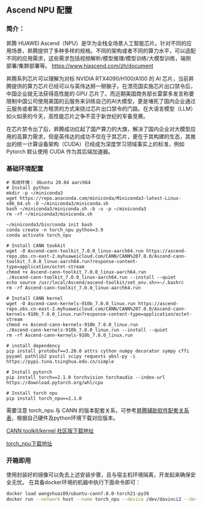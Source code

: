 ## Ascend NPU 配置

### 简介：
昇腾 HUAWEI Ascend（NPU）是华为全栈全场景人工智能芯片。针对不同的应用场景，昇腾提供了多种多样的规格。不同的架构或者不同的算力水平，可以适配不同的应用需求，这些需求包括视频解析/模型推理/模型训练/大模型训练，端侧部署/集群部署等。
https://www.hiascend.com/zh/document

昇腾系列芯片可以理解为对标 NVIDIA RTX4090/H100/A100 的 AI 芯片，当前昇腾提供的算力芯片已经可以与英伟达掰一掰腕子。在漂亮国实施芯片出口禁令后，中国企业就无法获得高性能的 GPU 芯片了。而近期美国商务部长雷蒙多发言称要限制中国公司使用美国的云服务来训练自己的AI大模型，更是堵死了国内企业通过云服务或者第三方租赁的方式来绕过芯片出口禁令的门路。在大语言模型（LLM）如火如荼的今天，高性能芯片之争不亚于新世纪的军备竞赛。

在芯片禁令出了后，昇腾成功扛起了国产算力的大旗，解决了国内企业对大模型应用的高算力需求，但是英伟达的成功不仅在于其芯片，更在于其构建的生态，其推出的统一计算设备架构（CUDA）已经成为深度学习领域事实上的标准，例如 Pytorch 默认使用 CUDA 作为其后端加速器。

### 基础环境配置

```shell
# 系统环境： Ubuntu 20.04 aarch64
# Install python
mkdir -p ~/miniconda3
wget https://repo.anaconda.com/miniconda/Miniconda3-latest-Linux-x86_64.sh -O ~/miniconda3/miniconda.sh
bash ~/miniconda3/miniconda.sh -b -u -p ~/miniconda3
rm -rf ~/miniconda3/miniconda.sh

~/miniconda3/bin/conda init bash
conda create -n torch_npu python=3.9
conda activate torch_npu 

# Install CANN tookkit
wget -O Ascend-cann-toolkit_7.0.0_linux-aarch64.run https://ascend-repo.obs.cn-east-2.myhuaweicloud.com/CANN/CANN%207.0.0/Ascend-cann-toolkit_7.0.0_linux-aarch64.run?response-content-type=application/octet-stream
chmod +x Ascend-cann-toolkit_7.0.0_linux-aarch64.run
./Ascend-cann-toolkit_7.0.0_linux-aarch64.run --install --quiet
echo source /usr/local/Ascend/ascend-toolkit/set_env.sh>>~/.bashrc
rm -rf Ascend-cann-toolkit_7.0.0_linux-aarch64.run

# Install CANN kernel
wget -O Ascend-cann-kernels-910b_7.0.0_linux.run https://ascend-repo.obs.cn-east-2.myhuaweicloud.com/CANN/CANN%207.0.0/Ascend-cann-kernels-910b_7.0.0_linux.run?response-content-type=application/octet-stream
chmod +x Ascend-cann-kernels-910b_7.0.0_linux.run
./Ascend-cann-kernels-910b_7.0.0_linux.run --install --quiet
rm -rf Ascend-cann-kernels-910b_7.0.0_linux.run

# install dependency
pip install protobuf==3.20.0 attrs cython numpy decorator sympy cffi pyyaml pathlib2 psutil scipy requests absl-py -i https://pypi.tuna.tsinghua.edu.cn/simple

# Install pytorch
pip install torch==2.1.0 torchvision torchaudio --index-url https://download.pytorch.org/whl/cpu

# Install torch npu
pip install torch_npu==2.1.0
```

需要注意 torch_npu 与 CANN 的版本配套关系，可参考[昇腾辅助软件配套关系表](https://gitee.com/ascend/pytorch#%E5%BF%AB%E9%80%9F%E9%AA%8C%E8%AF%81)，根据自己硬件及python环境下载对应版本。

[CANN toolkit/kernel 社区版下载地址](https://www.hiascend.com/developer/download/community/result?module=cann)

[torch_npu下载地址](https://gitee.com/ascend/pytorch/releases)

### 开箱即用

使用封装好的镜像可以免去上述安装步骤，且与宿主机环境隔离，开发起来确保安全无忧。
在具备docker环境的机器中执行下面命令即可：
```bash
docker load wangshuai09/ubuntu-cann7.0.0-torch21-py39
docker run --network host --name torch_npu --device /dev/davinci2 --device /dev/davinci4 --device /dev/davinci_manager --device /dev/devmm_svm --device /dev/hisi_hdc -v /usr/local/dcmi:/usr/local/dcmi -v /usr/local/bin/npu-smi:/usr/local/bin/npu-smi -v /usr/local/Ascend/driver/lib64/:/usr/local/Ascend/driver/lib64/ -v /usr/local/Ascend/driver/version.info:/usr/local/Ascend/driver/version.info -itd wangshuai09/ubuntu-cann7.0.0-torch21-py39 bash
```
